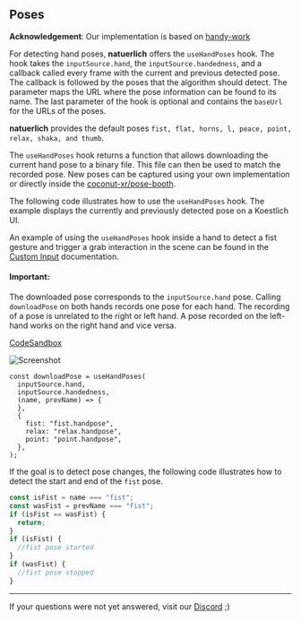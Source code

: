## Poses

**Acknowledgement**: Our implementation is based on [handy-work](https://github.com/AdaRoseCannon/handy-work)

For detecting hand poses, **natuerlich** offers the `useHandPoses` hook. The hook takes the `inputSource.hand`, the `inputSource.handedness`, and a callback called every frame with the current and previous detected pose. The callback is followed by the poses that the algorithm should detect. The parameter maps the URL where the pose information can be found to its name. The last parameter of the hook is optional and contains the `baseUrl` for the URLs of the poses.

**natuerlich** provides the default poses `fist, flat, horns, l, peace, point, relax, shaka, and thumb`.

The `useHandPoses` hook returns a function that allows downloading the current hand pose to a binary file. This file can then be used to match the recorded pose. New poses can be captured using your own implementation or directly inside the [coconut-xr/pose-booth](https://github.com/coconut-xr/pose-booth).

The following code illustrates how to use the `useHandPoses` hook. The example displays the currently and previously detected pose on a Koestlich UI.

An example of using the `useHandPoses` hook inside a hand to detect a fist gesture and trigger a grab interaction in the scene can be found in the [Custom Input](./custom-input-sources.md) documentation.

#### Important:

The downloaded pose corresponds to the `inputSource.hand` pose. Calling `downloadPose` on both hands records one pose for each hand. The recording of a pose is unrelated to the right or left hand. A pose recorded on the left-hand works on the right hand and vice versa.

[CodeSandbox]()

![Screenshot]()

```tsx
const downloadPose = useHandPoses(
  inputSource.hand,
  inputSource.handedness,
  (name, prevName) => {
  },
  {
    fist: "fist.handpose",
    relax: "relax.handpose",
    point: "point.handpose",
  },
);
```

If the goal is to detect pose changes, the following code illustrates how to detect the start and end of the `fist` pose.

```typescript
const isFist = name === "fist";
const wasFist = prevName === "fist";
if (isFist == wasFist) {
  return;
}
if (isFist) {
  //fist pose started
}
if (wasFist) {
  //fist pose stopped
}
```

---

If your questions were not yet answered, visit our [Discord](https://discord.gg/NCYM8ujndE) ;)